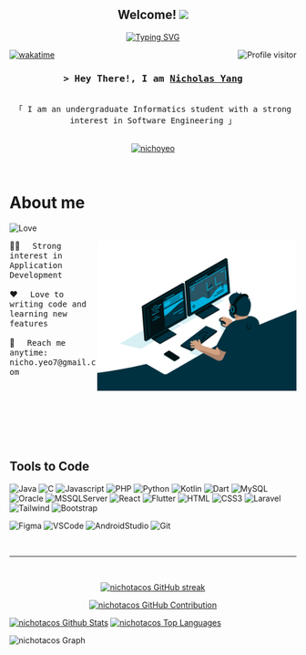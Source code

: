 
<h2 align="center">
  Welcome!
  <img src="https://media.giphy.com/media/hvRJCLFzcasrR4ia7z/giphy.gif" width="28">
</h2>

<p align="center">
  <a href="https://git.io/typing-svg"><img src="https://readme-typing-svg.herokuapp.com?font=Jetbrains+Mono&size=18&duration=4000&pause=1000&color=DDF722&center=true&random=false&width=435&lines=Welcome+to+my+GitHub+profile;Passionate+in+software+engineering;Committed+to+continuous+growth;Leveraging+tech+for+impact" alt="Typing SVG" />
  </a>
</p>

<a href="https://komarev.com/ghpvc/?username=nichotacos">
  <img align="right" src="https://komarev.com/ghpvc/?username=nichotacos&label=Visitors&color=0e75b6&style=flat" alt="Profile visitor" />
</a>

[![wakatime](https://wakatime.com/badge/user/eebb3dd8-d9b2-40de-9b88-6fd6cac99dbc.svg)](https://wakatime.com/@eebb3dd8-d9b2-40de-9b88-6fd6cac99dbc)

<!-- Intro  -->
<h3 align="center">
        <samp>&gt; Hey There!, I am
                <b><a target="_blank" href="https://github.com/nichotacos">Nicholas Yang</a></b>
        </samp>
</h3>


<p align="center"> 
  <samp>
    <br>
    「 I am an undergraduate Informatics student with a strong interest in Software Engineering 」
    <br>
    <br>
  </samp>
</p>

<p align="center">
<!--  <a href="https://nichotacos.com" target="blank">
  <img src="https://img.shields.io/badge/Website-DC143C?style=for-the-badge&logo=medium&logoColor=white" alt="nichotacos" />
 </a> -->
 <a href="https://linkedin.com/in/nichoyeo" target="_blank">
  <img src="https://img.shields.io/badge/LinkedIn-0077B5?style=for-the-badge&logo=linkedin&logoColor=white" alt="nichoyeo"/>
 </a>
 <!-- <a href="https://dev.to/nichotacos" target="_blank">
  <img src="https://img.shields.io/badge/dev.to-0A0A0A?style=for-the-badge&logo=dev.to&logoColor=white" alt="nichotacos" />
 </a> -->
<!--  <a href="https://twitter.com/nichotaco" target="_blank">
  <img src="https://img.shields.io/badge/Twitter-1DA1F2?style=for-the-badge&logo=twitter&logoColor=white" />
 </a>
 <a href="https://instagram.com/nicholazz._" target="_blank">
  <img src="https://img.shields.io/badge/Instagram-fe4164?style=for-the-badge&logo=instagram&logoColor=white" alt="nichotacos" />
 </a>  -->
</p>
<br />

<!-- About Section -->
 # About me
 ![Love](http://ForTheBadge.com/images/badges/built-with-love.svg)
 
<p>
  <img align="right" width="350" src="/assets/programmer2.gif" alt="Coding gif" />
 👨‍💻 &emsp; <samp>Strong interest in Application Development</samp><br></br>
 ❤️ &emsp; <samp>Love to writing code and learning new features</samp><br/><br/>
 📧 &emsp; <samp>Reach me anytime: nicho.yeo7@gmail.com</samp>
 <br/><br/>
 <br></br>
</p>

<br/>
<br/>
<br/>

## Tools to Code

![Java](https://img.shields.io/badge/Java-ED8B00?style=for-the-badge&logo=openjdk&logoColor=white)
![C](https://img.shields.io/badge/C-00599C?style=for-the-badge&logo=c&logoColor=white)
![Javascript](https://img.shields.io/badge/JavaScript-323330?style=for-the-badge&logo=javascript&logoColor=F7DF1E)
![PHP](https://img.shields.io/badge/PHP-777BB4?style=for-the-badge&logo=php&logoColor=white)
![Python](https://img.shields.io/badge/Python-14354C?style=for-the-badge&logo=python&logoColor=yellow)
![Kotlin](https://img.shields.io/badge/Kotlin-0095D5?&style=for-the-badge&logo=kotlin&logoColor=white)
![Dart](https://img.shields.io/badge/Dart-0175C2?style=for-the-badge&logo=dart&logoColor=white)
![MySQL](https://img.shields.io/badge/MySQL-00000F?style=for-the-badge&logo=mysql&logoColor=white)
![Oracle](https://img.shields.io/badge/Oracle-F80000?style=for-the-badge&logo=Oracle&logoColor=white)
![MSSQLServer](https://img.shields.io/badge/Microsoft%20SQL%20Server-CC2927?style=for-the-badge&logo=microsoft%20sql%20server&logoColor=white)
![React](https://img.shields.io/badge/React-20232A?style=for-the-badge&logo=react&logoColor=61DAFB)
![Flutter](https://img.shields.io/badge/Flutter-02569B?style=for-the-badge&logo=flutter&logoColor=white)
![HTML](https://img.shields.io/badge/HTML5-E34F26?style=for-the-badge&logo=html5&logoColor=white)
![CSS3](https://img.shields.io/badge/CSS3-1572B6?style=for-the-badge&logo=css3&logoColor=white)
![Laravel](https://img.shields.io/badge/Laravel-FF2D20?style=for-the-badge&logo=laravel&logoColor=white)
![Tailwind](https://img.shields.io/badge/Tailwind_CSS-38B2AC?style=for-the-badge&logo=tailwind-css&logoColor=white)
![Bootstrap](https://img.shields.io/badge/Bootstrap-563D7C?style=for-the-badge&logo=bootstrap&logoColor=white)
<!-- ![Redux](https://img.shields.io/badge/Redux-593D88?style=for-the-badge&logo=redux&logoColor=white) -->
![Figma](https://img.shields.io/badge/Figma-F24E1E?style=for-the-badge&logo=figma&logoColor=white)
![VSCode](https://img.shields.io/badge/Visual_Studio-0078d7?style=for-the-badge&logo=visual%20studio&logoColor=white)
![AndroidStudio](https://img.shields.io/badge/Android_Studio-3DDC84?style=for-the-badge&logo=android-studio&logoColor=white)
![Git](https://img.shields.io/badge/Git-F05032?style=for-the-badge&logo=git&logoColor=white)

<br/>
<hr/>
<br/>

<p align="center">
  <a href="https://github.com/nichotacos">
    <img src="https://github-readme-streak-stats.herokuapp.com/?user=nichotacos&theme=radical&border=7F3FBF&background=0D1117" alt="nichotacos GitHub streak"/>
  </a>
</p>

<p align="center">
  <a href="https://github.com/nichotacos">
    <img src="https://github-profile-summary-cards.vercel.app/api/cards/profile-details?username=nichotacos&theme=radical" alt="nichotacos GitHub Contribution"/>
  </a>
</p>

<a> 
    <a href="https://github.com/nichotacos"><img alt="nichotacos Github Stats" src="https://denvercoder1-github-readme-stats.vercel.app/api?username=nichotacos&show_icons=true&count_private=true&theme=react&border_color=7F3FBF&bg_color=0D1117&title_color=F85D7F&icon_color=F8D866" height="192px" width="49.5%"/></a>
  <a href="https://github.com/nichotacos"><img alt="nichotacos Top Languages" src="https://denvercoder1-github-readme-stats.vercel.app/api/top-langs/?username=nichotacos&langs_count=8&layout=compact&theme=react&border_color=7F3FBF&bg_color=0D1117&title_color=F85D7F&icon_color=F8D866" height="192px" width="49.5%"/></a>
  <br/>
</a>


![nichotacos Graph](https://github-readme-activity-graph.vercel.app/graph?username=nichotacos&custom_title=%20Nicholas%20Yang's%20GitHub%20Activity%20Graph&bg_color=0D1117&color=7F3FBF&line=7F3FBF&point=7F3FBF&area_color=FFFFFF&title_color=FFFFFF&area=true)
